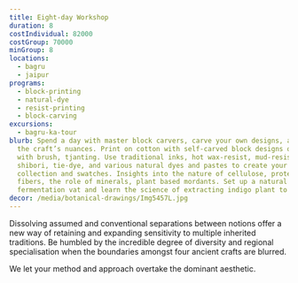 ```yaml
---
title: Eight-day Workshop
duration: 8
costIndividual: 82000
costGroup: 70000
minGroup: 8
locations: 
  - bagru
  - jaipur
programs:
  - block-printing
  - natural-dye
  - resist-printing
  - block-carving
excursions:
  - bagru-ka-tour
blurb: Spend a day with master block carvers, carve your own designs, and learn
  the craft’s nuances. Print on cotton with self-carved block designs or draw
  with brush, tjanting. Use traditional inks, hot wax-resist, mud-resist,
  shibori, tie-dye, and various natural dyes and pastes to create your
  collection and swatches. Insights into the nature of cellulose, protein
  fibers, the role of minerals, plant based mordants. Set up a natural indigo
  fermentation vat and learn the science of extracting indigo plant to pigment.
decor: /media/botanical-drawings/Img5457L.jpg
---
```

Dissolving assumed and conventional separations between notions offer a new way of retaining and expanding sensitivity to multiple inherited traditions. Be humbled by the incredible degree of diversity and regional specialisation when the boundaries amongst four ancient crafts are blurred.

We let your method and approach overtake the dominant aesthetic.
